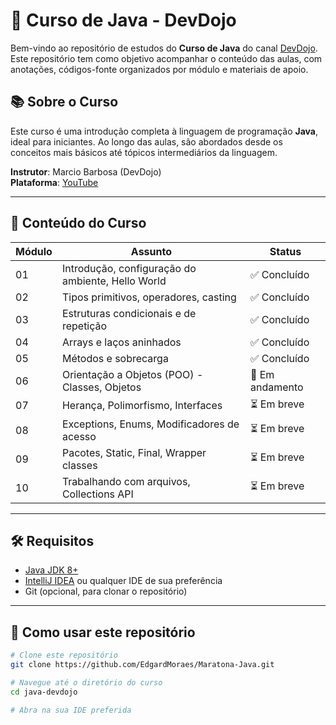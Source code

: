 # 🧠 Curso de Java - DevDojo

Bem-vindo ao repositório de estudos do **Curso de Java** do canal [DevDojo](https://www.youtube.com/@devdojo). Este repositório tem como objetivo acompanhar o conteúdo das aulas, com anotações, códigos-fonte organizados por módulo e materiais de apoio.

## 📚 Sobre o Curso

Este curso é uma introdução completa à linguagem de programação **Java**, ideal para iniciantes. Ao longo das aulas, são abordados desde os conceitos mais básicos até tópicos intermediários da linguagem.

**Instrutor**: Marcio Barbosa (DevDojo)  
**Plataforma**: [YouTube](https://www.youtube.com/@devdojo)

---

## 📌 Conteúdo do Curso

| Módulo | Assunto                                               | Status     |
|--------|--------------------------------------------------------|------------|
| 01     | Introdução, configuração do ambiente, Hello World     | ✅ Concluído |
| 02     | Tipos primitivos, operadores, casting                 | ✅ Concluído |
| 03     | Estruturas condicionais e de repetição                | ✅ Concluído |
| 04     | Arrays e laços aninhados                              | ✅ Concluído |
| 05     | Métodos e sobrecarga                                  | ✅ Concluído |
| 06     | Orientação a Objetos (POO) - Classes, Objetos         | 🔄 Em andamento |
| 07     | Herança, Polimorfismo, Interfaces                     | ⏳ Em breve |
| 08     | Exceptions, Enums, Modificadores de acesso            | ⏳ Em breve |
| 09     | Pacotes, Static, Final, Wrapper classes               | ⏳ Em breve |
| 10     | Trabalhando com arquivos, Collections API             | ⏳ Em breve |

---

## 🛠️ Requisitos

- [Java JDK 8+](https://www.oracle.com/java/technologies/javase/javase-jdk8-downloads.html)
- [IntelliJ IDEA](https://www.jetbrains.com/idea/) ou qualquer IDE de sua preferência
- Git (opcional, para clonar o repositório)

---

## 🚀 Como usar este repositório

```bash
# Clone este repositório
git clone https://github.com/EdgardMoraes/Maratona-Java.git

# Navegue até o diretório do curso
cd java-devdojo

# Abra na sua IDE preferida
